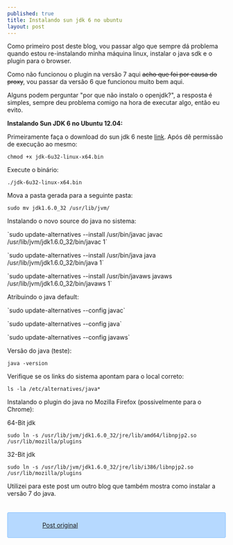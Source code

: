 ```yaml
---
published: true
title: Instalando sun jdk 6 no ubuntu
layout: post
---
```

Como primeiro post deste blog, vou passar algo que sempre dá problema quando estou re-instalando minha máquina linux, instalar o java sdk e o plugin para o browser.

Como não funcionou o plugin na versão 7 aqui <del>acho que foi por causa do proxy</del>, vou passar da versão 6 que funcionou muito bem aqui.

Alguns podem perguntar "por que não instalo o openjdk?", a resposta é simples, sempre deu problema comigo na hora de executar algo, então eu evito.

<strong>Instalando Sun JDK 6 no Ubuntu 12.04: </strong>

Primeiramente faça o download do sun jdk 6 neste <a href="http://www.oracle.com/technetwork/java/javase/downloads/jdk-6u32-downloads-1594644.html" target="_blank">link</a>.
Após dê permissão de execução ao mesmo:

`chmod +x jdk-6u32-linux-x64.bin`

Execute o binário:

`./jdk-6u32-linux-x64.bin`

Mova a pasta gerada para a seguinte pasta:

`sudo mv jdk1.6.0_32 /usr/lib/jvm/`

Instalando o novo source do java no sistema:

<p>`sudo update-alternatives --install /usr/bin/javac javac /usr/lib/jvm/jdk1.6.0_32/bin/javac 1`</p>
<p>`sudo update-alternatives --install /usr/bin/java java /usr/lib/jvm/jdk1.6.0_32/bin/java 1`</p>
<p>`sudo update-alternatives --install /usr/bin/javaws javaws /usr/lib/jvm/jdk1.6.0_32/bin/javaws 1`</p>

Atribuindo o java default:

<p>`sudo update-alternatives --config javac`</p>
<p>`sudo update-alternatives --config java`</p>
<p>`sudo update-alternatives --config javaws`</p>

Versão do java (teste):

`java -version`

Verifique se os links do sistema apontam para o local correto:

`ls -la /etc/alternatives/java*`

Instalando o plugin do java no Mozilla Firefox (possivelmente para o Chrome):

64-Bit jdk

`sudo ln -s /usr/lib/jvm/jdk1.6.0_32/jre/lib/amd64/libnpjp2.so /usr/lib/mozilla/plugins`

32-Bit jdk

`sudo ln -s /usr/lib/jvm/jdk1.6.0_32/jre/lib/i386/libnpjp2.so /usr/lib/mozilla/plugins`

Utilizei para este post um outro blog que também mostra como instalar a versão 7 do java.
<div style="border:1px solid #86C0FF;background-color:#b6d9ff;padding:20px 20px 20px 80px;background-image:url('http://rnevesblog.files.wordpress.com/2012/08/url.png');border-radius:3px;background-repeat:no-repeat;background-position:10px center;margin-top:35px;"><a href="http://www.devsniper.com/ubuntu-12-04-install-sun-jdk-6-7/" target="_blank">Post original</a></div>